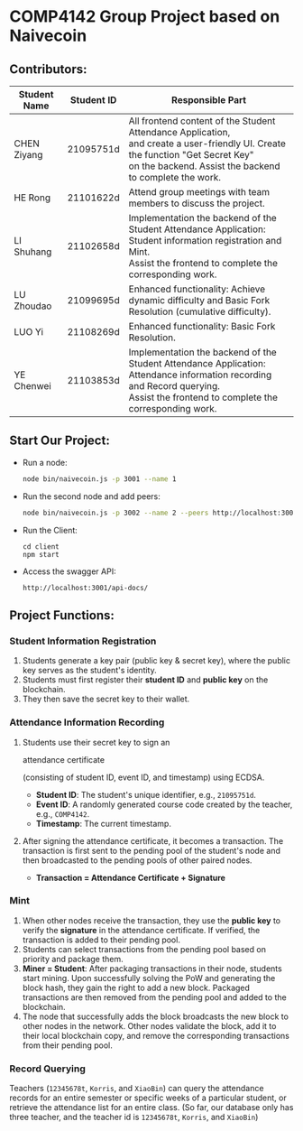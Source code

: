 # COMP4142 Group Project based on Naivecoin

## Contributors:

| Student Name | Student ID | Responsible Part                                             |
| ------------ | ---------- | ------------------------------------------------------------ |
| CHEN Ziyang  | 21095751d  | All frontend content of the Student Attendance Application, <br />and create a user-friendly UI. Create the function "Get Secret Key" <br />on the backend. Assist the backend to complete the work. |
| HE Rong      | 21101622d  | Attend group meetings with team members to discuss the project. |
| LI Shuhang   | 21102658d  | Implementation the backend of the Student Attendance Application: <br />Student information registration and Mint. <br />Assist the frontend to complete the corresponding work. |
| LU Zhoudao   | 21099695d  | Enhanced functionality: Achieve dynamic difficulty and Basic Fork Resolution (cumulative difficulty).|
| LUO Yi       | 21108269d  | Enhanced functionality: Basic Fork Resolution.                |
| YE Chenwei   | 21103853d  | Implementation the backend of the Student Attendance Application: <br />Attendance information recording and Record querying. <br />Assist the frontend to complete the corresponding work. |



## Start Our Project:

- Run a node:

  ```sh
  node bin/naivecoin.js -p 3001 --name 1
  ```

- Run the second node and add peers:

  ```sh
  node bin/naivecoin.js -p 3002 --name 2 --peers http://localhost:3001
  ```

- Run the Client:

  ```
  cd client
  npm start
  ```

- Access the swagger API:

  ```
  http://localhost:3001/api-docs/
  ```

  

## Project Functions:

### Student Information Registration

1. Students generate a key pair (public key & secret key), where the public key serves as the student's identity.
2. Students must first register their **student ID** and **public key** on the blockchain.
3. They then save the secret key to their wallet.

### Attendance Information Recording

1. Students use their secret key to sign an 

   attendance certificate

    (consisting of student ID, event ID, and timestamp) using ECDSA.

   - **Student ID**: The student's unique identifier, e.g., `21095751d`.
   - **Event ID**: A randomly generated course code created by the teacher, e.g., `COMP4142`.
   - **Timestamp**: The current timestamp.

2. After signing the attendance certificate, it becomes a transaction. The transaction is first sent to the pending pool of the student's node and then broadcasted to the pending pools of other paired nodes.

   - **Transaction = Attendance Certificate + Signature**

### Mint

1. When other nodes receive the transaction, they use the **public key** to verify the **signature** in the attendance certificate. If verified, the transaction is added to their pending pool.
2. Students can select transactions from the pending pool based on priority and package them.
3. **Miner = Student**: After packaging transactions in their node, students start mining. Upon successfully solving the PoW and generating the block hash, they gain the right to add a new block. Packaged transactions are then removed from the pending pool and added to the blockchain.
4. The node that successfully adds the block broadcasts the new block to other nodes in the network. Other nodes validate the block, add it to their local blockchain copy, and remove the corresponding transactions from their pending pool.

### Record Querying

Teachers (`12345678t`, `Korris`, and `XiaoBin`) can query the attendance records for an entire semester or specific weeks of a particular student, or retrieve the attendance list for an entire class. (So far, our database only has three teacher, and the teacher id is `12345678t`, `Korris`, and `XiaoBin`)
